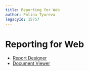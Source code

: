 ```yaml
---
title: Reporting for Web
author: Polina Tyureva
legacyId: 15757
---
```

# Reporting for Web

* [Report Designer](report-designer.md)
* [Document Viewer](document-viewer.md)